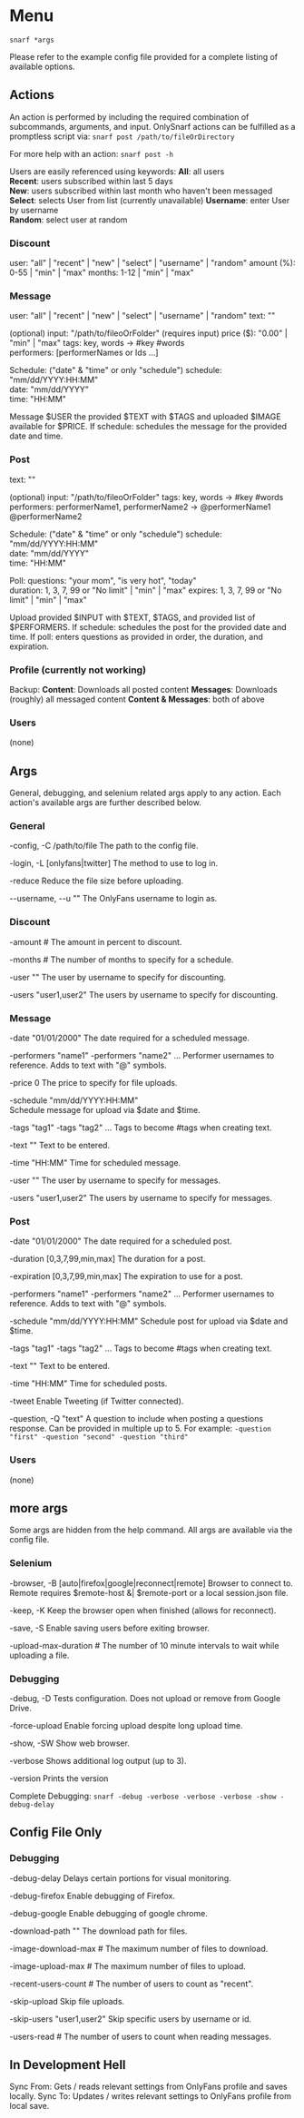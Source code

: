 # Menu

`snarf *args`

Please refer to the example config file provided for a complete listing of available options.

## Actions

An action is performed by including the required combination of subcommands, arguments, and input. OnlySnarf actions can be fulfilled as a promptless script via:
`snarf post /path/to/fileOrDirectory`

For more help with an action: `snarf post -h`

Users are easily referenced using keywords:
**All**: all users  
**Recent**: users subscribed within last 5 days  
**New**: users subscribed within last month who haven't been messaged  
**Select**: selects User from list (currently unavailable)
**Username**: enter User by username  
**Random**: select user at random

### Discount
user: "all" | "recent" | "new" | "select" | "username" | "random"
amount (%): 0-55 | "min" | "max"
months: 1-12 | "min" | "max"

### Message
user: "all" | "recent" | "new" | "select" | "username" | "random"
text: ""  

(optional)
input: "/path/to/fileoOrFolder"
(requires input)
price ($): "0.00" | "min" | "max"
tags: key, words -> #key #words  
performers: [performerNames or Ids ...]

Schedule: ("date" & "time" or only "schedule")
schedule: "mm/dd/YYYY:HH:MM"  
date: "mm/dd/YYYY"  
time: "HH:MM"

Message $USER the provided $TEXT with $TAGS and uploaded $IMAGE available for $PRICE.
  If schedule: schedules the message for the provided date and time.

### Post
text: ""  

(optional)
input: "/path/to/fileoOrFolder"
tags: key, words -> #key #words  
performers: performerName1, performerName2 -> @performerName1 @performerName2  

Schedule: ("date" & "time" or only "schedule")
schedule: "mm/dd/YYYY:HH:MM"  
date: "mm/dd/YYYY"  
time: "HH:MM"

Poll:
questions: "your mom", "is very hot", "today"  
duration: 1, 3, 7, 99 or "No limit" | "min" | "max"
expires: 1, 3, 7, 99 or "No limit" | "min" | "max"

Upload provided $INPUT with $TEXT, $TAGS, and provided list of $PERFORMERS.
  If schedule: schedules the post for the provided date and time.
  If poll: enters questions as provided in order, the duration, and expiration.

### Profile (currently not working)

Backup:
**Content**: Downloads all posted content
**Messages**: Downloads (roughly) all messaged content
**Content & Messages**: both of above

### Users
(none)

## Args

General, debugging, and selenium related args apply to any action. Each action's available args are further described below.

### General

-config, -C /path/to/file
The path to the config file.

-login, -L [onlyfans|twitter]
The method to use to log in.

-reduce
Reduce the file size before uploading.

--username, --u ""
The OnlyFans username to login as.

### Discount
-amount #
The amount in percent to discount.

-months #
The number of months to specify for a schedule.

-user ""
The user by username to specify for discounting.

-users "user1,user2"
The users by username to specify for discounting.

### Message
-date "01/01/2000"
The date required for a scheduled message.

-performers "name1" -performers "name2" ...
Performer usernames to reference. Adds to text with "@" symbols.

-price 0
The price to specify for file uploads.

-schedule "mm/dd/YYYY:HH:MM"  
Schedule message for upload via $date and $time.

-tags "tag1" -tags "tag2" ...
Tags to become #tags when creating text.

-text ""
Text to be entered.

-time "HH:MM"
Time for scheduled message.

-user ""
The user by username to specify for messages.

-users "user1,user2"
The users by username to specify for messages.

### Post
-date "01/01/2000"
The date required for a scheduled post.

-duration [0,3,7,99,min,max]
The duration for a post.

-expiration [0,3,7,99,min,max]
The expiration to use for a post.

-performers "name1" -performers "name2" ...
Performer usernames to reference. Adds to text with "@" symbols.

-schedule "mm/dd/YYYY:HH:MM"
Schedule post for upload via $date and $time.

-tags "tag1" -tags "tag2" ...
Tags to become #tags when creating text.

-text ""
Text to be entered.

-time "HH:MM"
Time for scheduled posts.

-tweet
Enable Tweeting (if Twitter connected).

-question, -Q "text"
A question to include when posting a questions response. Can be provided in multiple up to 5. For example: `-question "first" -question "second" -question "third"` 

### Users

(none)

## more args

Some args are hidden from the help command. All args are available via the config file.

### Selenium

-browser, -B [auto|firefox|google|reconnect|remote]
Browser to connect to. Remote requires $remote-host &| $remote-port or a local session.json file.

-keep, -K
Keep the browser open when finished (allows for reconnect).

-save, -S
Enable saving users before exiting browser.

-upload-max-duration #
The number of 10 minute intervals to wait while uploading a file.

### Debugging

-debug, -D
Tests configuration. Does not upload or remove from Google Drive.

-force-upload
Enable forcing upload despite long upload time.

-show, -SW
Show web browser.

-verbose
Shows additional log output (up to 3).

-version
Prints the version

Complete Debugging:
  `snarf -debug -verbose -verbose -verbose -show -debug-delay`

## Config File Only

### Debugging

-debug-delay
Delays certain portions for visual monitoring.

-debug-firefox
Enable debugging of Firefox.

-debug-google
Enable debugging of google chrome.

-download-path ""
The download path for files.

-image-download-max #
The maximum number of files to download.

-image-upload-max #
The maximum number of files to upload.

-recent-users-count #
The number of users to count as "recent".

-skip-upload
Skip file uploads.

-skip-users "user1,user2"
Skip specific users by username or id.

-users-read #
The number of users to count when reading messages.

## In Development Hell

Sync From: Gets / reads relevant settings from OnlyFans profile and saves locally.
Sync To: Updates / writes relevant settings to OnlyFans profile from local save.
